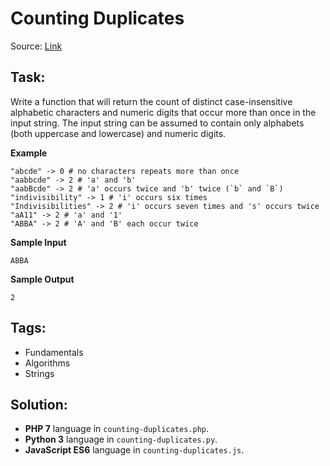 # Counting Duplicates

Source: [Link](https://www.codewars.com/kata/counting-duplicates/python)

## Task:

Write a function that will return the count of distinct case-insensitive alphabetic characters and numeric digits 
that occur more than once in the input string. The input string can be assumed to contain only alphabets 
(both uppercase and lowercase) and numeric digits.

**Example**

```
"abcde" -> 0 # no characters repeats more than once
"aabbcde" -> 2 # 'a' and 'b'
"aabBcde" -> 2 # 'a' occurs twice and 'b' twice (`b` and `B`)
"indivisibility" -> 1 # 'i' occurs six times
"Indivisibilities" -> 2 # 'i' occurs seven times and 's' occurs twice
"aA11" -> 2 # 'a' and '1'
"ABBA" -> 2 # 'A' and 'B' each occur twice
```

**Sample Input**

```
ABBA
```

**Sample Output**
```
2
```

## Tags:

* Fundamentals
* Algorithms
* Strings

## Solution:

* **PHP 7** language in `counting-duplicates.php`.
* **Python 3** language in `counting-duplicates.py`.
* **JavaScript ES6** language in `counting-duplicates.js`.